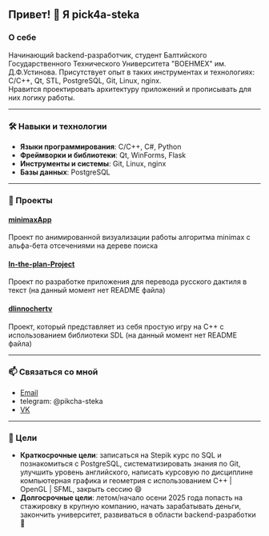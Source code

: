 ## Привет! 👋 Я pick4a-steka

### О себе ##
Начинающий backend-разработчик, студент Балтийского Государственного Технического Университета "ВОЕНМЕХ" им. Д.Ф.Устинова. Присутствует опыт в таких инструментах и технологиях: C/С++, Qt, STL, PostgreSQL, Git, Linux, nginx.\
Нравится проектировать архитектуру приложений и прописывать для них логику работы.

---
### 🛠️ Навыки и технологии

- **Языки программирования**: C/C++, C#, Python
- **Фреймворки и библиотеки**: Qt, WinForms, Flask
- **Инструменты и системы**: Git, Linux, nginx
- **Базы данных**: PostgreSQL

---
### 🌟 Проекты
#### [minimaxApp](https://github.com/pick4a-steka/minimaxApp.git)
Проект по анимированной визуализации работы алгоритма minimax с альфа-бета отсечениями на дереве поиска

#### [In-the-plan-Project](https://github.com/pick4a-steka/In-the-plan-Project)
Проект по разработке приложения для перевода русского дактиля в текст (на данный момент нет README файла)

#### [dlinnochertv](https://github.com/pick4a-steka/dlinnochertv)
Проект, который представляет из себя простую игру на C++ с использованием библиотеки SDL (на данный момент нет README файла)

---
### 📫 Связаться со мной
- [Email](mailto:KMihal@yandex.ru)
- telegram: @pikcha-steka
- [VK](https://vk.com/k.vark1)

---
### 🚀 Цели
- **Краткосрочные цели**: записаться на Stepik курс по SQL и познакомиться с PostgreSQL, систематизировать знания по Git, улучшить уровень английского, написать курсовую по дисциплине компьютерная графика и геометрия с использованием C++ | OpenGL | SFML, закрыть сессию 😄
- **Долгосрочные цели**: летом/начало осени 2025 года попасть на стажировку в крупную компанию, начать зарабатывать деньги, закончить университет, развиваться в области backend-разработки 🔭

<!--
**pick4a-steka/pick4a-steka** is a ✨ _special_ ✨ repository because its `README.md` (this file) appears on your GitHub profile.

Here are some ideas to get you started:

- 🔭 I’m currently working on ...
- 🌱 I’m currently learning ...
- 👯 I’m looking to collaborate on ...
- 🤔 I’m looking for help with ...
- 💬 Ask me about ...
- 📫 How to reach me: ...
- 😄 Pronouns: ...
- ⚡ Fun fact: ...
-->
